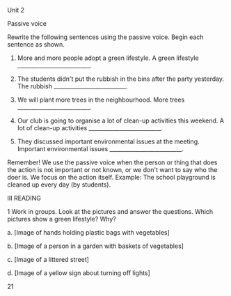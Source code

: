 Unit 2

Passive voice

Rewrite the following sentences using the passive voice. Begin each sentence as shown.

1. More and more people adopt a green lifestyle.
   A green lifestyle __________________________.

2. The students didn't put the rubbish in the bins after the party yesterday.
   The rubbish __________________________.

3. We will plant more trees in the neighbourhood.
   More trees __________________________.

4. Our club is going to organise a lot of clean-up activities this weekend.
   A lot of clean-up activities __________________________.

5. They discussed important environmental issues at the meeting.
   Important environmental issues __________________________.

Remember!
We use the passive voice when the person or thing that does the action is not important or not known, or we don't want to say who the doer is. We focus on the action itself.
Example: The school playground is cleaned up every day (by students).

III READING

1 Work in groups. Look at the pictures and answer the questions.
Which pictures show a green lifestyle? Why?

a. [Image of hands holding plastic bags with vegetables]

b. [Image of a person in a garden with baskets of vegetables]

c. [Image of a littered street]

d. [Image of a yellow sign about turning off lights]

21